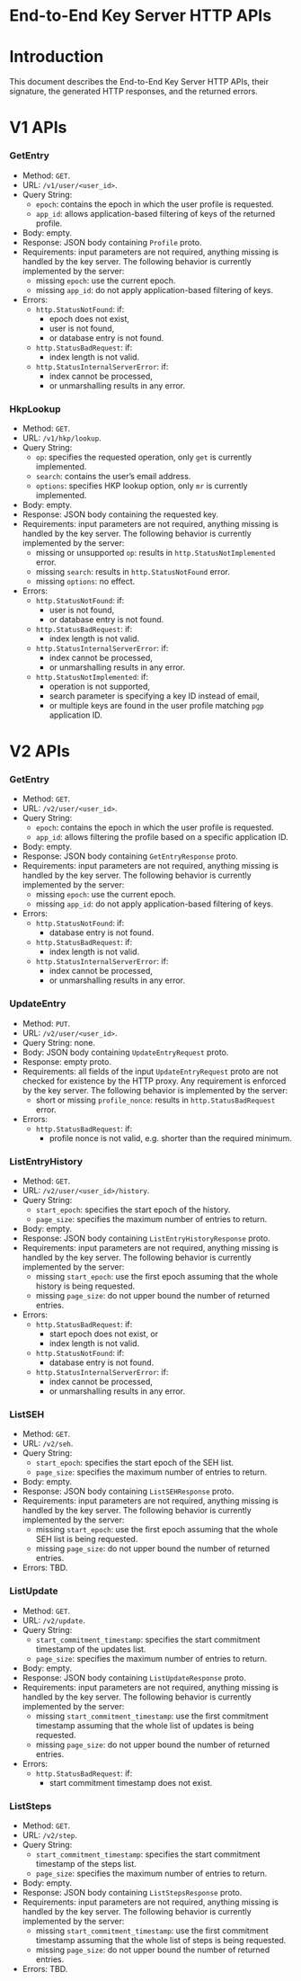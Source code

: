End-to-End Key Server HTTP APIs
====================

# Introduction

This document describes the End-to-End Key Server HTTP APIs, their signature, the generated HTTP responses, and the returned errors.

# V1 APIs

### GetEntry

* Method: `GET`.
* URL: `/v1/user/<user_id>`.
* Query String:
  * `epoch`: contains the epoch in which the user profile is requested.
  * `app_id`: allows application-based filtering of keys of the returned profile.
* Body: empty.
* Response: JSON body containing `Profile` proto.
* Requirements: input parameters are not required, anything missing is handled by the key server. The following behavior is currently implemented by the server:
  * missing `epoch`: use the current epoch.
  * missing `app_id`: do not apply application-based filtering of keys.
* Errors:
  * `http.StatusNotFound`: if:
    * epoch does not exist,
    * user is not found,
    * or database entry is not found.
  * `http.StatusBadRequest`: if:
    * index length is not valid.
  * `http.StatusInternalServerError`: if:
    * index cannot be processed,
    * or unmarshalling results in any error.

### HkpLookup

* Method: `GET`.
* URL: `/v1/hkp/lookup`.
* Query String:
  * `op`: specifies the requested operation, only `get` is currently implemented.
  * `search`: contains the user’s email address.
  * `options`: specifies HKP lookup option, only `mr` is currently implemented.
* Body: empty.
* Response: JSON body containing the requested key.
* Requirements: input parameters are not required, anything missing is handled by the key server. The following behavior is currently implemented by the server:
  * missing or unsupported `op`: results in `http.StatusNotImplemented` error.
  * missing `search`: results in `http.StatusNotFound` error.
  * missing `options`: no effect.
* Errors:
  * `http.StatusNotFound`: if:
    * user is not found,
    * or database entry is not found.
  * `http.StatusBadRequest`: if:
    * index length is not valid.
  * `http.StatusInternalServerError`: if:
    * index cannot be processed,
    * or unmarshalling results in any error.
  * `http.StatusNotImplemented`: if:
    * operation is not supported,
    * search parameter is specifying a key ID instead of email,
    * or multiple keys are found in the user profile matching `pgp` application ID.

# V2 APIs

### GetEntry

* Method: `GET`.
* URL: `/v2/user/<user_id>`.
* Query String:
  * `epoch`: contains the epoch in which the user profile is requested.
  * `app_id`: allows filtering the profile based on a specific application ID.
* Body: empty.
* Response: JSON body containing `GetEntryResponse` proto.
* Requirements: input parameters are not required, anything missing is handled by the key server. The following behavior is currently implemented by the server:
  * missing `epoch`: use the current epoch.
  * missing `app_id`: do not apply application-based filtering of keys.
* Errors:
  * `http.StatusNotFound`: if:
    * database entry is not found.
  * `http.StatusBadRequest`: if:
    * index length is not valid.
  * `http.StatusInternalServerError`: if:
    * index cannot be processed,
    * or unmarshalling results in any error.

### UpdateEntry

* Method: `PUT`.
* URL: `/v2/user/<user_id>`.
* Query String: none.
* Body: JSON body containing `UpdateEntryRequest` proto.
* Response: empty proto.
* Requirements: all fields of the input `UpdateEntryRequest` proto are not checked for existence by the HTTP proxy. Any requirement is enforced by the key server. The following behavior is implemented by the server:
  * short or missing `profile_nonce`: results in `http.StatusBadRequest` error.
* Errors:
  * `http.StatusBadRequest`: if:
    * profile nonce is not valid, e.g. shorter than the required minimum.

### ListEntryHistory

* Method: `GET`.
* URL: `/v2/user/<user_id>/history`.
* Query String:
  * `start_epoch`: specifies the start epoch of the history.
  * `page_size`: specifies the maximum number of entries to return.
* Body: empty.
* Response: JSON body containing `ListEntryHistoryResponse` proto.
* Requirements: input parameters are not required, anything missing is handled by the key server. The following behavior is currently implemented by the server:
  * missing `start_epoch`: use the first epoch assuming that the whole history is being requested.
  * missing `page_size`: do not upper bound the number of returned entries.
* Errors:
  * `http.StatusBadRequest`: if:
    * start epoch does not exist, or
    * index length is not valid.
  * `http.StatusNotFound`: if:
    * database entry is not found.
  * `http.StatusInternalServerError`: if:
    * index cannot be processed,
    * or unmarshalling results in any error.

### ListSEH

* Method: `GET`.
* URL: `/v2/seh`.
* Query String:
  * `start_epoch`: specifies the start epoch of the SEH list.
  * `page_size`: specifies the maximum number of entries to return.
* Body: empty.
* Response: JSON body containing `ListSEHResponse` proto.
* Requirements: input parameters are not required, anything missing is handled by the key server. The following behavior is currently implemented by the server:
  * missing `start_epoch`: use the first epoch assuming that the whole SEH list is being requested.
  * missing `page_size`: do not upper bound the number of returned entries.
* Errors: TBD.

### ListUpdate

* Method: `GET`.
* URL: `/v2/update`.
* Query String:
  * `start_commitment_timestamp`: specifies the start commitment timestamp of the updates list.
  * `page_size`: specifies the maximum number of entries to return.
* Body: empty.
* Response: JSON body containing `ListUpdateResponse` proto.
* Requirements: input parameters are not required, anything missing is handled by the key server. The following behavior is currently implemented by the server:
  * missing `start_commitment_timestamp`: use the first commitment timestamp assuming that the whole list of updates is being requested.
  * missing `page_size`: do not upper bound the number of returned entries.
* Errors:
  * `http.StatusBadRequest`: if:
    * start commitment timestamp does not exist.

### ListSteps

* Method: `GET`.
* URL: `/v2/step`.
* Query String:
  * `start_commitment_timestamp`: specifies the start commitment timestamp of the steps list.
  * `page_size`: specifies the maximum number of entries to return.
* Body: empty.
* Response: JSON body containing `ListStepsResponse` proto.
* Requirements: input parameters are not required, anything missing is handled by the key server. The following behavior is currently implemented by the server:
  * missing `start_commitment_timestamp`: use the first commitment timestamp assuming that the whole list of steps is being requested.
  * missing `page_size`: do not upper bound the number of returned entries.
* Errors: TBD.




